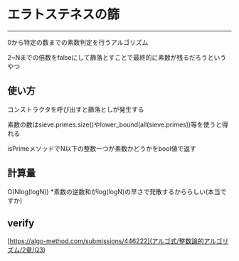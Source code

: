 # エラトステネスの篩
***
0から特定の数までの素数判定を行うアルゴリズム

2~Nまでの倍数をfalseにして篩落とすことで最終的に素数が残るだろうというやつ

## 使い方
コンストラクタを呼び出すと篩落としが発生する

素数の数はsieve.primes.size()やlower_bound(all(sieve.primes))等を使うと得れる

isPrimeメソッドでN以下の整数一つが素数かどうかをbool値で返す

## 計算量

O(Nlog(logN))
*素数の逆数和がlog(logN)の早さで発散するかららしい(本当ですか)

## verify

[https://algo-method.com/submissions/446222](アルゴ式/整数論的アルゴリズム/2章/Q3)

